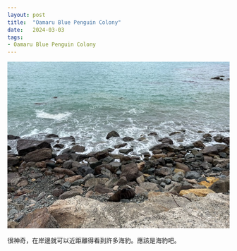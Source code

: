 ```yaml
---
layout: post
title:  "Oamaru Blue Penguin Colony"
date:   2024-03-03
tags:
- Oamaru Blue Penguin Colony
---
```

![Oamaru Blue Penguin Colony](/media/2024-03-03-Oamaru-Blue-Penguin-Colony.jpeg)

很神奇，在岸邊就可以近距離得看到許多海豹。應該是海豹吧。